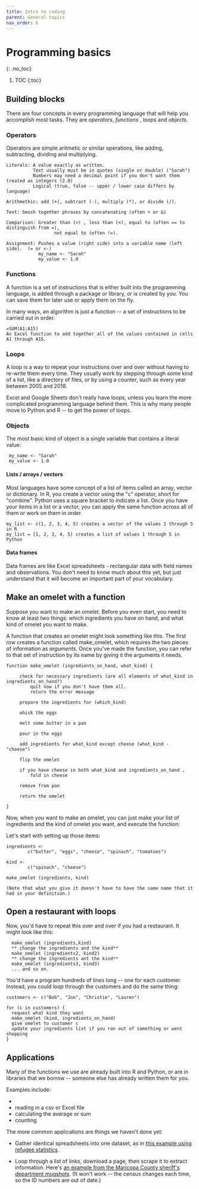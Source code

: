 ```yaml
---
title: Intro to coding
parent: General topics
nav_order: 6
---
```


<!-- Add link to the drag queen coding class. See if there are other good first-day programming aides I should add.-->

# Programming basics
{: .no_toc}

1. TOC
{:toc}


## Building blocks


There are four concepts in every programming language that will help you accomplish most tasks.  They are *operators*, *functions* , *loops* and *objects*.

### Operators

Operators are simple aritmetic or similar operations, like adding, subtracting, dividing and multiplying.

    Literals: A value exactly as written.
              Text usually must be in quotes (single or double) ("Sarah")
              Numbers may need a decimal point if you don't want them treated as integers (2.0)
              Logical (true, false -- upper / lower case differs by language)

    Arithmethic: add (+), subtract (-), multiply (*), or divide (/).

    Text: Smush together phrases by concatenating (often + or &)

    Comparison: Greater than (>) , less than (<), equal to (often == to distinguish from =),
                      not equal to (often !=).

    Assignment: Pushes a value (right side) into a variable name (left side).  (= or <-)
                my_name <- "Sarah"
                my_value <- 1.0


### Functions

A function is a set of instructions that is either built into the programming language, is added through a package or library, or is created by you. You can save them for later use or apply them on the fly.

In many ways, an algorithm is just a function -- a set of instructions to be carried out in order.

    =SUM(A1:A15)
    An Excel function to add together all of the values contained in cells A1 through A15.

### Loops

A loop is a way to repeat your instructions over and over without having to re-write them every time. They usually work by stepping through some kind of a list, like a directory of files, or by using a counter, such as every year between 2005 and 2018.

Excel and Google Sheets don't really have loops, unless you learn the more complicated programming language behind them. This is why many people move to Python and R -- to get the power of loops.

### Objects

The most basic kind of object is a single variable that contains a literal value:

     my_name <- "Sarah"
     my_value <- 1.0

#### Lists / arrays / vectors

Most languages have some concept of a list of items called an array, vector or dictionary. In R, you create a vector using the "c" operator, short for "combine". Python uses a square bracket to indicate a list. Once you have your items in a list or a vector, you can apply the same function across all of them or work on them in order.

    my_list <- c(1, 2, 3, 4, 5) creates a vector of the values 1 through 5 in R
    my_list = [1, 2, 3, 4, 5] creates a list of values 1 through 5 in Python

#### Data frames

Data frames are like Excel spreadsheets - rectangular data with field names and observations. You don't need to know much about this yet, but just understand that it will become an important part of your vocabulary.


## Make an omelet with a function

Suppose you want to make an omelet. Before you even start, you need to know at least two things: which ingredients you have on hand, and what kind of omelet you want to make.

A function that creates an omelet might look something like this. The first row creates a function called make_omelet, which requires the two pieces of information as *arguments*. Once you've made the function, you can refer to that set of instruction by its name by giving it the arguments it needs.

    function make_omelet (ingredients_on_hand, what_kind) {

         check for necessary ingredients (are all elements of what_kind in ingredients_on_hand?)
             quit now if you don't have them all.
             return the error message

         prepare the ingredients for (which_kind)

         whisk the eggs

         melt some butter in a pan

         pour in the eggs

         add ingredients for what_kind except cheese (what_kind - "cheese")

         flip the omelet

         if you have cheese in both what_kind and ingredients_on_hand ,
             fold in cheese

         remove from pan

         return the omelet

    }


Now, when you want to make an omelet, you can just make your list of ingredients and the kind of omelet you want, and execute the function:

Let's start with setting up those items:


    ingredients <-
            c("butter", "eggs", "cheese", "spinach", "tomatoes")

    kind <-
            c("spinach", "cheese")

    make_omelet (ingredients, kind)

    (Note that what you give it doesn't have to have the same name that it had in your definition.)

## Open a restaurant with loops

Now, you'd have to repeat this over and over if you had a restaurant. It might look like this:

      make_omelet (ingredients,kind)
      ** change the ingredients and the kind**
      make_omelet (ingredients2, kind2)
      ** change the ingredients ant the kind**
      make_omelet (ingredients3, kind3)
      ... and so on.

 You'd have a program hundreds of lines long -- one for each customer. Instead, you could *loop* through the customers and do the same thing:

    customers <- c("Bob", "Jon", "Christie", "Lauren")

    for (c in customers) {
      request what kind they want
      make_omelet (kind, ingredients_on_hand)
      give omelet to customer c
      update your ingredients list if you ran out of something or went shopping
    }

## Applications

Many of the functions we use are already built into R and Python, or are in libraries that we borrow -- someone else has already written them for you.

Examples include:

*
* reading in a csv or Excel file
* calculating the average or sum
* counting

The more common applications are things we haven't done yet:

* Gather identical spreadsheets into one dataset, as in [this example using refugee statistics](https://cronkitedata.github.io/rstats-training/refugees-loop.html).

* Loop through a list of links, download a page, then scrape it to extract information. Here's [an example from the Maricopa County sheriff's department mugshots](https://cronkitedata.github.io/rstats-training/rscraping/mugshot-scrape.html). (It won't work -- the census changes each time, so the ID numbers are out of date.)
